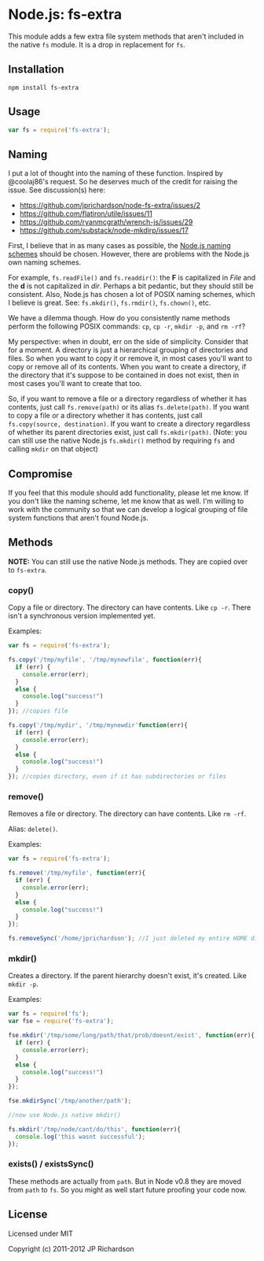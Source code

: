 Node.js: fs-extra
=================

This module adds a few extra file system methods that aren't included in the native `fs` module. It is a drop in replacement for `fs`.

Installation
------------

    npm install fs-extra

Usage
-----

```javascript
var fs = require('fs-extra');
```

Naming
------

I put a lot of thought into the naming of these function. Inspired by @coolaj86's request. So he deserves much of the credit for raising the issue. See discussion(s) here:

* https://github.com/jprichardson/node-fs-extra/issues/2
* https://github.com/flatiron/utile/issues/11
* https://github.com/ryanmcgrath/wrench-js/issues/29
* https://github.com/substack/node-mkdirp/issues/17

First, I believe that in as many cases as possible, the [Node.js naming schemes](http://nodejs.org/api/fs.html) should be chosen. However, there are problems with the Node.js own naming schemes.

For example, `fs.readFile()` and `fs.readdir()`: the **F** is capitalized in *File* and the **d** is not capitalized in *dir*. Perhaps a bit pedantic, but they should still be consistent. Also, Node.js has chosen a lot of POSIX naming schemes, which I believe is great. See: `fs.mkdir()`, `fs.rmdir()`, `fs.chown()`, etc.

We have a dilemma though. How do you consistently name methods perform the following POSIX commands: `cp`, `cp -r`, `mkdir -p`, and `rm -rf`?

My perspective: when in doubt, err on the side of simplicity. Consider that for a moment. A directory is just a hierarchical grouping of directories and files. So when you want to copy it or remove it, in most cases you'll want to copy or remove all of its contents. When you want to create a directory, if the directory that it's suppose to be contained in does not exist, then in most cases you'll want to create that too. 

So, if you want to remove a file or a directory regardless of whether it has contents, just call `fs.remove(path)` or its alias `fs.delete(path)`. If you want to copy a file or a directory whether it has contents, just call `fs.copy(source, destination)`. If you want to create a directory regardless of whether its parent directories exist, just call `fs.mkdir(path)`. (Note: you can still use the native Node.js `fs.mkdir()` method by requiring `fs` and calling `mkdir` on that object)


Compromise
----------

If you feel that this module should add functionality, please let me know. If you don't like the naming scheme, let me know that as well. I'm willing to work with the community so that we can develop a logical grouping of file system functions that aren't found Node.js.


Methods
-------

**NOTE:** You can still use the native Node.js methods. They are copied over to `fs-extra`.

### copy()

Copy a file or directory. The directory can have contents. Like `cp -r`. There isn't a synchronous version implemented yet.

Examples:

```javascript
var fs = require('fs-extra');

fs.copy('/tmp/myfile', '/tmp/mynewfile', function(err){
  if (err) {
    console.error(err);
  }
  else {
    console.log("success!")
  }
}); //copies file

fs.copy('/tmp/mydir', '/tmp/mynewdir'function(err){
  if (err) {
    console.error(err);
  }
  else {
    console.log("success!")
  }
}); //copies directory, even if it has subdirectories or files
```


### remove()

Removes a file or directory. The directory can have contents. Like `rm -rf`.

Alias: `delete()`.

Examples:

```javascript
var fs = require('fs-extra');

fs.remove('/tmp/myfile', function(err){
  if (err) {
    console.error(err);
  }
  else {
    console.log("success!")
  }
});

fs.removeSync('/home/jprichardson'); //I just deleted my entire HOME directory. 
```


### mkdir()

Creates a directory. If the parent hierarchy doesn't exist, it's created. Like `mkdir -p`.

Examples:

```javascript
var fs = require('fs');
var fse = require('fs-extra');

fse.mkdir('/tmp/some/long/path/that/prob/doesnt/exist', function(err){
  if (err) {
    console.error(err);
  }
  else {
    console.log("success!")
  }
});

fse.mkdirSync('/tmp/another/path');

//now use Node.js native mkdir()

fs.mkdir('/tmp/node/cant/do/this', function(err){
  console.log('this wasnt successful');
});
```

### exists() / existsSync()

These methods are actually from `path`. But in Node v0.8 they are moved from `path` to `fs`. So you might as well start future proofing your code now.


## License

Licensed under MIT

Copyright (c) 2011-2012 JP Richardson

[1]: http://nodejs.org/docs/latest/api/fs.html 


